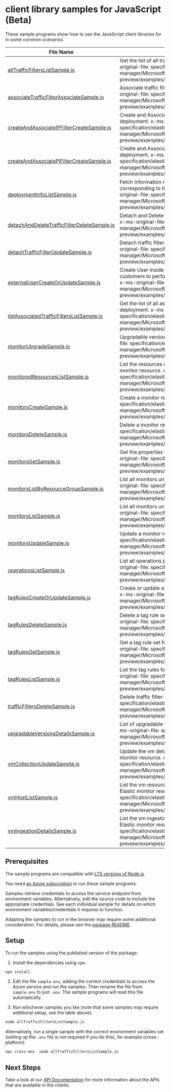 # client library samples for JavaScript (Beta)

These sample programs show how to use the JavaScript client libraries for in some common scenarios.

| **File Name**                                                                           | **Description**                                                                                                                                                                                                                                          |
| --------------------------------------------------------------------------------------- | -------------------------------------------------------------------------------------------------------------------------------------------------------------------------------------------------------------------------------------------------------- |
| [allTrafficFiltersListSample.js][alltrafficfilterslistsample]                           | Get the list of all traffic filters for the account. x-ms-original-file: specification/elastic/resource-manager/Microsoft.Elastic/preview/2022-07-01-preview/examples/AllTrafficFilters_list.json                                                        |
| [associateTrafficFilterAssociateSample.js][associatetrafficfilterassociatesample]       | Associate traffic filter for the given deployment. x-ms-original-file: specification/elastic/resource-manager/Microsoft.Elastic/preview/2022-07-01-preview/examples/AssociateTrafficFilter_Update.json                                                   |
| [createAndAssociateIPFilterCreateSample.js][createandassociateipfiltercreatesample]     | Create and Associate IP traffic filter for the given deployment. x-ms-original-file: specification/elastic/resource-manager/Microsoft.Elastic/preview/2022-07-01-preview/examples/IPTrafficFilter_Create.json                                            |
| [createAndAssociatePlFilterCreateSample.js][createandassociateplfiltercreatesample]     | Create and Associate private link traffic filter for the given deployment. x-ms-original-file: specification/elastic/resource-manager/Microsoft.Elastic/preview/2022-07-01-preview/examples/PrivateLinkTrafficFilters_Create.json                        |
| [deploymentInfoListSample.js][deploymentinfolistsample]                                 | Fetch information regarding Elastic cloud deployment corresponding to the Elastic monitor resource. x-ms-original-file: specification/elastic/resource-manager/Microsoft.Elastic/preview/2022-07-01-preview/examples/DeploymentInfo_List.json            |
| [detachAndDeleteTrafficFilterDeleteSample.js][detachanddeletetrafficfilterdeletesample] | Detach and Delete traffic filter from the given deployment. x-ms-original-file: specification/elastic/resource-manager/Microsoft.Elastic/preview/2022-07-01-preview/examples/DetachAndDeleteTrafficFilter_Delete.json                                    |
| [detachTrafficFilterUpdateSample.js][detachtrafficfilterupdatesample]                   | Detach traffic filter for the given deployment. x-ms-original-file: specification/elastic/resource-manager/Microsoft.Elastic/preview/2022-07-01-preview/examples/DetachTrafficFilters_Update.json                                                        |
| [externalUserCreateOrUpdateSample.js][externalusercreateorupdatesample]                 | Create User inside elastic deployment which are used by customers to perform operations on the elastic deployment x-ms-original-file: specification/elastic/resource-manager/Microsoft.Elastic/preview/2022-07-01-preview/examples/ExternalUserInfo.json |
| [listAssociatedTrafficFiltersListSample.js][listassociatedtrafficfilterslistsample]     | Get the list of all associated traffic filters for the given deployment. x-ms-original-file: specification/elastic/resource-manager/Microsoft.Elastic/preview/2022-07-01-preview/examples/AssociatedFiltersForDeployment_list.json                       |
| [monitorUpgradeSample.js][monitorupgradesample]                                         | Upgradable version for a monitor resource. x-ms-original-file: specification/elastic/resource-manager/Microsoft.Elastic/preview/2022-07-01-preview/examples/Monitor_Upgrade.json                                                                         |
| [monitoredResourcesListSample.js][monitoredresourceslistsample]                         | List the resources currently being monitored by the Elastic monitor resource. x-ms-original-file: specification/elastic/resource-manager/Microsoft.Elastic/preview/2022-07-01-preview/examples/MonitoredResources_List.json                              |
| [monitorsCreateSample.js][monitorscreatesample]                                         | Create a monitor resource. x-ms-original-file: specification/elastic/resource-manager/Microsoft.Elastic/preview/2022-07-01-preview/examples/Monitors_Create.json                                                                                         |
| [monitorsDeleteSample.js][monitorsdeletesample]                                         | Delete a monitor resource. x-ms-original-file: specification/elastic/resource-manager/Microsoft.Elastic/preview/2022-07-01-preview/examples/Monitors_Delete.json                                                                                         |
| [monitorsGetSample.js][monitorsgetsample]                                               | Get the properties of a specific monitor resource. x-ms-original-file: specification/elastic/resource-manager/Microsoft.Elastic/preview/2022-07-01-preview/examples/Monitors_Get.json                                                                    |
| [monitorsListByResourceGroupSample.js][monitorslistbyresourcegroupsample]               | List all monitors under the specified resource group. x-ms-original-file: specification/elastic/resource-manager/Microsoft.Elastic/preview/2022-07-01-preview/examples/Monitors_ListByResourceGroup.json                                                 |
| [monitorsListSample.js][monitorslistsample]                                             | List all monitors under the specified subscription. x-ms-original-file: specification/elastic/resource-manager/Microsoft.Elastic/preview/2022-07-01-preview/examples/Monitors_List.json                                                                  |
| [monitorsUpdateSample.js][monitorsupdatesample]                                         | Update a monitor resource. x-ms-original-file: specification/elastic/resource-manager/Microsoft.Elastic/preview/2022-07-01-preview/examples/Monitors_Update.json                                                                                         |
| [operationsListSample.js][operationslistsample]                                         | List all operations provided by Microsoft.Elastic. x-ms-original-file: specification/elastic/resource-manager/Microsoft.Elastic/preview/2022-07-01-preview/examples/Operations_List.json                                                                 |
| [tagRulesCreateOrUpdateSample.js][tagrulescreateorupdatesample]                         | Create or update a tag rule set for a given monitor resource. x-ms-original-file: specification/elastic/resource-manager/Microsoft.Elastic/preview/2022-07-01-preview/examples/TagRules_CreateOrUpdate.json                                              |
| [tagRulesDeleteSample.js][tagrulesdeletesample]                                         | Delete a tag rule set for a given monitor resource. x-ms-original-file: specification/elastic/resource-manager/Microsoft.Elastic/preview/2022-07-01-preview/examples/TagRules_Delete.json                                                                |
| [tagRulesGetSample.js][tagrulesgetsample]                                               | Get a tag rule set for a given monitor resource. x-ms-original-file: specification/elastic/resource-manager/Microsoft.Elastic/preview/2022-07-01-preview/examples/TagRules_Get.json                                                                      |
| [tagRulesListSample.js][tagruleslistsample]                                             | List the tag rules for a given monitor resource. x-ms-original-file: specification/elastic/resource-manager/Microsoft.Elastic/preview/2022-07-01-preview/examples/TagRules_List.json                                                                     |
| [trafficFiltersDeleteSample.js][trafficfiltersdeletesample]                             | Delete traffic filter from the account. x-ms-original-file: specification/elastic/resource-manager/Microsoft.Elastic/preview/2022-07-01-preview/examples/TrafficFilters_Delete.json                                                                      |
| [upgradableVersionsDetailsSample.js][upgradableversionsdetailssample]                   | List of upgradable versions for a given monitor resource. x-ms-original-file: specification/elastic/resource-manager/Microsoft.Elastic/preview/2022-07-01-preview/examples/UpgradableVersions_Details.json                                               |
| [vmCollectionUpdateSample.js][vmcollectionupdatesample]                                 | Update the vm details that will be monitored by the Elastic monitor resource. x-ms-original-file: specification/elastic/resource-manager/Microsoft.Elastic/preview/2022-07-01-preview/examples/VMCollection_Update.json                                  |
| [vmHostListSample.js][vmhostlistsample]                                                 | List the vm resources currently being monitored by the Elastic monitor resource. x-ms-original-file: specification/elastic/resource-manager/Microsoft.Elastic/preview/2022-07-01-preview/examples/VMHost_List.json                                       |
| [vmIngestionDetailsSample.js][vmingestiondetailssample]                                 | List the vm ingestion details that will be monitored by the Elastic monitor resource. x-ms-original-file: specification/elastic/resource-manager/Microsoft.Elastic/preview/2022-07-01-preview/examples/VMIngestion_Details.json                          |

## Prerequisites

The sample programs are compatible with [LTS versions of Node.js](https://github.com/nodejs/release#release-schedule).

You need [an Azure subscription][freesub] to run these sample programs.

Samples retrieve credentials to access the service endpoint from environment variables. Alternatively, edit the source code to include the appropriate credentials. See each individual sample for details on which environment variables/credentials it requires to function.

Adapting the samples to run in the browser may require some additional consideration. For details, please see the [package README][package].

## Setup

To run the samples using the published version of the package:

1. Install the dependencies using `npm`:

```bash
npm install
```

2. Edit the file `sample.env`, adding the correct credentials to access the Azure service and run the samples. Then rename the file from `sample.env` to just `.env`. The sample programs will read this file automatically.

3. Run whichever samples you like (note that some samples may require additional setup, see the table above):

```bash
node allTrafficFiltersListSample.js
```

Alternatively, run a single sample with the correct environment variables set (setting up the `.env` file is not required if you do this), for example (cross-platform):

```bash
npx cross-env  node allTrafficFiltersListSample.js
```

## Next Steps

Take a look at our [API Documentation][apiref] for more information about the APIs that are available in the clients.

[alltrafficfilterslistsample]: https://github.com/Azure/azure-sdk-for-js/blob/main/sdk/elastic/arm-elastic/samples/v1-beta/javascript/allTrafficFiltersListSample.js
[associatetrafficfilterassociatesample]: https://github.com/Azure/azure-sdk-for-js/blob/main/sdk/elastic/arm-elastic/samples/v1-beta/javascript/associateTrafficFilterAssociateSample.js
[createandassociateipfiltercreatesample]: https://github.com/Azure/azure-sdk-for-js/blob/main/sdk/elastic/arm-elastic/samples/v1-beta/javascript/createAndAssociateIPFilterCreateSample.js
[createandassociateplfiltercreatesample]: https://github.com/Azure/azure-sdk-for-js/blob/main/sdk/elastic/arm-elastic/samples/v1-beta/javascript/createAndAssociatePlFilterCreateSample.js
[deploymentinfolistsample]: https://github.com/Azure/azure-sdk-for-js/blob/main/sdk/elastic/arm-elastic/samples/v1-beta/javascript/deploymentInfoListSample.js
[detachanddeletetrafficfilterdeletesample]: https://github.com/Azure/azure-sdk-for-js/blob/main/sdk/elastic/arm-elastic/samples/v1-beta/javascript/detachAndDeleteTrafficFilterDeleteSample.js
[detachtrafficfilterupdatesample]: https://github.com/Azure/azure-sdk-for-js/blob/main/sdk/elastic/arm-elastic/samples/v1-beta/javascript/detachTrafficFilterUpdateSample.js
[externalusercreateorupdatesample]: https://github.com/Azure/azure-sdk-for-js/blob/main/sdk/elastic/arm-elastic/samples/v1-beta/javascript/externalUserCreateOrUpdateSample.js
[listassociatedtrafficfilterslistsample]: https://github.com/Azure/azure-sdk-for-js/blob/main/sdk/elastic/arm-elastic/samples/v1-beta/javascript/listAssociatedTrafficFiltersListSample.js
[monitorupgradesample]: https://github.com/Azure/azure-sdk-for-js/blob/main/sdk/elastic/arm-elastic/samples/v1-beta/javascript/monitorUpgradeSample.js
[monitoredresourceslistsample]: https://github.com/Azure/azure-sdk-for-js/blob/main/sdk/elastic/arm-elastic/samples/v1-beta/javascript/monitoredResourcesListSample.js
[monitorscreatesample]: https://github.com/Azure/azure-sdk-for-js/blob/main/sdk/elastic/arm-elastic/samples/v1-beta/javascript/monitorsCreateSample.js
[monitorsdeletesample]: https://github.com/Azure/azure-sdk-for-js/blob/main/sdk/elastic/arm-elastic/samples/v1-beta/javascript/monitorsDeleteSample.js
[monitorsgetsample]: https://github.com/Azure/azure-sdk-for-js/blob/main/sdk/elastic/arm-elastic/samples/v1-beta/javascript/monitorsGetSample.js
[monitorslistbyresourcegroupsample]: https://github.com/Azure/azure-sdk-for-js/blob/main/sdk/elastic/arm-elastic/samples/v1-beta/javascript/monitorsListByResourceGroupSample.js
[monitorslistsample]: https://github.com/Azure/azure-sdk-for-js/blob/main/sdk/elastic/arm-elastic/samples/v1-beta/javascript/monitorsListSample.js
[monitorsupdatesample]: https://github.com/Azure/azure-sdk-for-js/blob/main/sdk/elastic/arm-elastic/samples/v1-beta/javascript/monitorsUpdateSample.js
[operationslistsample]: https://github.com/Azure/azure-sdk-for-js/blob/main/sdk/elastic/arm-elastic/samples/v1-beta/javascript/operationsListSample.js
[tagrulescreateorupdatesample]: https://github.com/Azure/azure-sdk-for-js/blob/main/sdk/elastic/arm-elastic/samples/v1-beta/javascript/tagRulesCreateOrUpdateSample.js
[tagrulesdeletesample]: https://github.com/Azure/azure-sdk-for-js/blob/main/sdk/elastic/arm-elastic/samples/v1-beta/javascript/tagRulesDeleteSample.js
[tagrulesgetsample]: https://github.com/Azure/azure-sdk-for-js/blob/main/sdk/elastic/arm-elastic/samples/v1-beta/javascript/tagRulesGetSample.js
[tagruleslistsample]: https://github.com/Azure/azure-sdk-for-js/blob/main/sdk/elastic/arm-elastic/samples/v1-beta/javascript/tagRulesListSample.js
[trafficfiltersdeletesample]: https://github.com/Azure/azure-sdk-for-js/blob/main/sdk/elastic/arm-elastic/samples/v1-beta/javascript/trafficFiltersDeleteSample.js
[upgradableversionsdetailssample]: https://github.com/Azure/azure-sdk-for-js/blob/main/sdk/elastic/arm-elastic/samples/v1-beta/javascript/upgradableVersionsDetailsSample.js
[vmcollectionupdatesample]: https://github.com/Azure/azure-sdk-for-js/blob/main/sdk/elastic/arm-elastic/samples/v1-beta/javascript/vmCollectionUpdateSample.js
[vmhostlistsample]: https://github.com/Azure/azure-sdk-for-js/blob/main/sdk/elastic/arm-elastic/samples/v1-beta/javascript/vmHostListSample.js
[vmingestiondetailssample]: https://github.com/Azure/azure-sdk-for-js/blob/main/sdk/elastic/arm-elastic/samples/v1-beta/javascript/vmIngestionDetailsSample.js
[apiref]: https://docs.microsoft.com/javascript/api/@azure/arm-elastic?view=azure-node-preview
[freesub]: https://azure.microsoft.com/free/
[package]: https://github.com/Azure/azure-sdk-for-js/tree/main/sdk/elastic/arm-elastic/README.md
